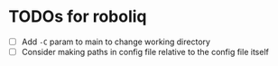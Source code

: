 # TODOs for roboliq

- [ ] Add ``-C`` param to main to change working directory
- [ ] Consider making paths in config file relative to the config file itself

